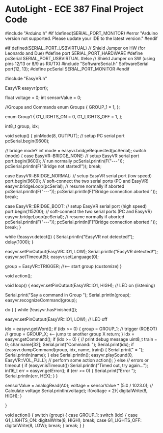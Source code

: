 # AutoLight - ECE 387 Final Project Code
#include "Arduino.h"
#if !defined(SERIAL_PORT_MONITOR)
  #error "Arduino version not supported. Please update your IDE to the latest version."
#endif

#if defined(SERIAL_PORT_USBVIRTUAL)
  // Shield Jumper on HW (for Leonardo and Due)
  #define port SERIAL_PORT_HARDWARE
  #define pcSerial SERIAL_PORT_USBVIRTUAL
#else
  // Shield Jumper on SW (using pins 12/13 or 8/9 as RX/TX)
  #include "SoftwareSerial.h"
  SoftwareSerial port(12, 13);
  #define pcSerial SERIAL_PORT_MONITOR
#endif

#include "EasyVR.h"

EasyVR easyvr(port);

float voltage = 0;
int sensorValue = 0;

//Groups and Commands
enum Groups
{
  GROUP_1  = 1,
};

enum Group1 
{
  G1_LIGHTS_ON = 0,
  G1_LIGHTS_OFF = 1,
};


int8_t group, idx;

void setup()
{
  pinMode(8, OUTPUT);
  // setup PC serial port
  pcSerial.begin(9600);

  // bridge mode?
  int mode = easyvr.bridgeRequested(pcSerial);
  switch (mode)
  {
  case EasyVR::BRIDGE_NONE:
    // setup EasyVR serial port
    port.begin(9600);
    // run normally
    pcSerial.println(F("---"));
    pcSerial.println(F("Bridge not started!"));
    break;
    
  case EasyVR::BRIDGE_NORMAL:
    // setup EasyVR serial port (low speed)
    port.begin(9600);
    // soft-connect the two serial ports (PC and EasyVR)
    easyvr.bridgeLoop(pcSerial);
    // resume normally if aborted
    pcSerial.println(F("---"));
    pcSerial.println(F("Bridge connection aborted!"));
    break;
    
  case EasyVR::BRIDGE_BOOT:
    // setup EasyVR serial port (high speed)
    port.begin(115200);
    // soft-connect the two serial ports (PC and EasyVR)
    easyvr.bridgeLoop(pcSerial);
    // resume normally if aborted
    pcSerial.println(F("---"));
    pcSerial.println(F("Bridge connection aborted!"));
    break;
  }

  while (!easyvr.detect())
  {
    Serial.println("EasyVR not detected!");
    delay(1000);
  }

  easyvr.setPinOutput(EasyVR::IO1, LOW);
  Serial.println("EasyVR detected!");
  easyvr.setTimeout(5);
  easyvr.setLanguage(0);

  group = EasyVR::TRIGGER; //<-- start group (customize)
}

void action();

void loop()
{
  easyvr.setPinOutput(EasyVR::IO1, HIGH); // LED on (listening)

  Serial.print("Say a command in Group ");
  Serial.println(group);
  easyvr.recognizeCommand(group);

  do
  {
  }
  while (!easyvr.hasFinished());
  
  easyvr.setPinOutput(EasyVR::IO1, LOW); // LED off

  idx = easyvr.getWord();
  if (idx >= 0)
  {
    group = GROUP_1;
    // trigger (ROBOT)
    // group = GROUP_X; <-- jump to another group X
    return;
  }
  idx = easyvr.getCommand();
  if (idx >= 0)
  {
    // print debug message
    uint8_t train = 0;
    char name[32];
    Serial.print("Command: ");
    Serial.print(idx);
    if (easyvr.dumpCommand(group, idx, name, train))
    {
      Serial.print(" = ");
      Serial.println(name);
    }
    else
      Serial.println();
    easyvr.playSound(0, EasyVR::VOL_FULL);
    // perform some action
    action();
  }
  else // errors or timeout
  {
    if (easyvr.isTimeout())
      Serial.println("Timed out, try again...");
    int16_t err = easyvr.getError();
    if (err >= 0)
    {
      Serial.print("Error ");
      Serial.println(err, HEX);
    }
  }

  sensorValue = analogRead(A0);
        voltage = sensorValue * (5.0 / 1023.0); // Calculate voltage
        Serial.println(voltage);
        if(voltage < 2){
          digitalWrite(8, HIGH);
        }
 
}

void action()
{
    switch (group)
    {
    case GROUP_1:
      switch (idx)
      {
      case G1_LIGHTS_ON:
        digitalWrite(8, HIGH);
        break;
      case G1_LIGHTS_OFF:
        digitalWrite(8, LOW);
        break;
      }
      break;
    }
}
